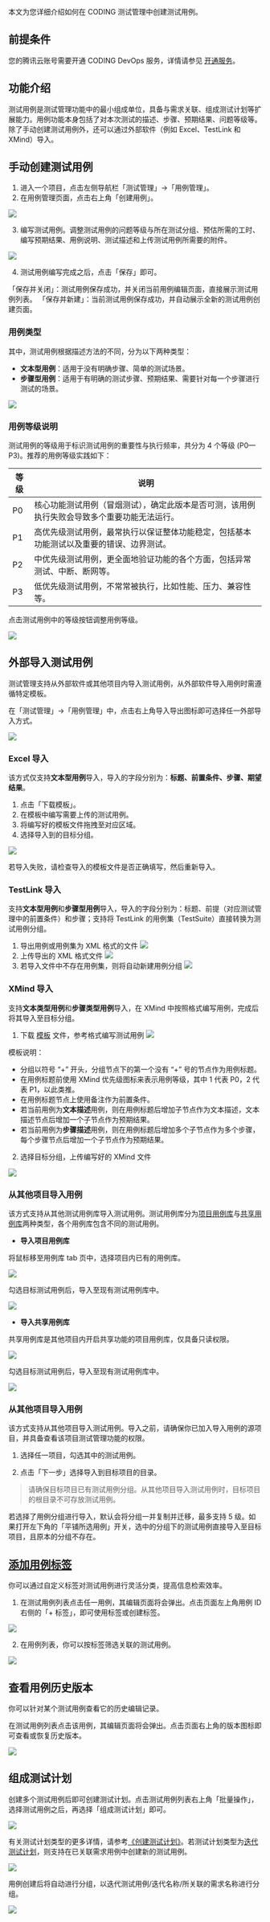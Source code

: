 本文为您详细介绍如何在 CODING 测试管理中创建测试用例。

## 前提条件

您的腾讯云账号需要开通 CODING DevOps 服务，详情请参见 [开通服务](https://cloud.tencent.com/document/product/1115/37268)。

## 功能介绍

测试用例是测试管理功能中的最小组成单位，具备与需求关联、组成测试计划等扩展能力。用例功能本身包括了对本次测试的描述、步骤、预期结果、问题等级等。除了手动创建测试用例外，还可以通过外部软件（例如 Excel、TestLink 和 XMind）导入。

## 手动创建测试用例

1.  进入一个项目，点击左侧导航栏「测试管理」->「用例管理」。
2.  在用例管理页面，点击右上角「创建用例」。

![](https://help-assets.codehub.cn/enterprise/20220412155308.png)

3.  编写测试用例。调整测试用例的问题等级与所在测试分组、预估所需的工时、编写预期结果、用例说明、测试描述和上传测试用例所需要的附件。

![](https://help-assets.codehub.cn/enterprise/20220812171035.png)

4.  测试用例编写完成之后，点击「保存」即可。

「保存并关闭」：测试用例保存成功，并关闭当前用例编辑页面，直接展示测试用例列表。
「保存并新建」：当前测试用例保存成功，并自动展示全新的测试用例创建页面。

### 用例类型[](#type)

其中，测试用例根据描述方法的不同，分为以下两种类型：
-   **文本型用例**：适用于没有明确步骤、简单的测试场景。
-   **步骤型用例**：适用于有明确的测试步骤、预期结果、需要针对每一个步骤进行测试的场景。

![](https://help-assets.codehub.cn/enterprise/20220812171200.png)

### 用例等级说明

测试用例的等级用于标识测试用例的重要性与执行频率，共分为 4 个等级 (P0—P3)。推荐的用例等级实践如下：

| 等级        | 说明      |
| ---------- | ---------- |
| P0     | 核心功能测试用例（冒烟测试），确定此版本是否可测，该用例执行失败会导致多个重要功能无法运行。 |
| P1     | 高优先级测试用例，最常执行以保证整体功能稳定，包括基本功能测试以及重要的错误、边界测试。   |
| P2     | 中优先级测试用例，更全面地验证功能的各个方面，包括异常测试、中断、断网等。    |
| P3     | 低优先级测试用例，不常常被执行，比如性能、压力、兼容性等。    |

点击测试用例中的等级按钮调整用例等级。

![](https://help-assets.codehub.cn/enterprise/20220412160514.png)

## 外部导入测试用例

测试管理支持从外部软件或其他项目内导入测试用例，从外部软件导入用例时需遵循特定模板。

在「测试管理」->「用例管理」中，点击右上角导入导出图标即可选择任一外部导入方式。

![](https://help-assets.codehub.cn/enterprise/20220812171303.png)

### Excel 导入

该方式仅支持**文本型用例**导入，导入的字段分别为：**标题、前置条件、步骤、期望结果**。

1.  点击「下载模板」。
2.  在模板中编写需要上传的测试用例。
3.  将编写好的模板文件拖拽至对应区域。
4.  选择导入到的目标分组。

![](https://help-assets.codehub.cn/enterprise/20220812171410.png)

若导入失败，请检查导入的模板文件是否正确填写，然后重新导入。

### TestLink 导入

支持**文本型用例**和**步骤型用例**导入，导入的字段分别为：标题、前提（对应测试管理中的前置条件）和步骤；支持将 TestLink 的用例集（TestSuite）直接转换为测试用例分组。

1.  导出用例或用例集为 XML 格式的文件
![](https://main.qcloudimg.com/raw/ad838cb24568c512ca10d3adf11b75ca.png)
2.  上传导出的 XML 格式文件
![](https://main.qcloudimg.com/raw/fc7da63f68c181f521bfca318855724a.png)
3.  若导入文件中不存在用例集，则将自动新建用例分组
![](https://main.qcloudimg.com/raw/3de1c99c0aaae70d05d3ff20913d1be1.png)

### XMind 导入

支持**文本类型用例**和**步骤类型用例**导入，在 XMind 中按照格式编写用例，完成后将其导入至目标分组。
1.  下载 [模板](https://codingcorp.coding.net/testing/resources/case_import/xmind_demo.xmind) 文件，参考格式编写测试用例
![](https://main.qcloudimg.com/raw/5536e56e319a49b686b50be455b9e661.png)

模板说明：
 -   分组以符号 “+” 开头，分组节点下的第一个没有 “+” 号的节点作为用例标题。
 -   在用例标题前使用 XMind 优先级图标来表示用例等级，其中 1 代表 P0，2 代表  P1，以此类推。
 -   在用例标题节点上使用备注作为前置条件。
 -   若当前用例为**文本描述**用例，则在用例标题后增加子节点作为文本描述，文本描述节点后增加一个子节点作为预期结果。
 -   若当前用例为**步骤描述**用例，则在用例标题后增加多个子节点作为多个步骤，每个步骤节点后增加一个子节点作为预期结果。
 
2.  选择目标分组，上传编写好的 XMind 文件

![](https://main.qcloudimg.com/raw/53f26826b08d9a55d17ec89d1e82a241.png)

### 从其他项目导入用例

该方式支持从其他测试用例库导入测试用例。测试用例库分为[项目用例库](/docs/test-management/cases-library/project-cases.html)与[共享用例库](/docs/test-management/cases-library/shared-cases.html)两种类型，各个用例库包含不同的测试用例。

-   **导入项目用例库**

将鼠标移至用例库 tab 页中，选择项目内已有的用例库。

![](https://help-assets.codehub.cn/enterprise/20220819142248.png)

勾选目标测试用例后，导入至现有测试用例库中。

![](https://help-assets.codehub.cn/enterprise/20220819145933.png)

-   **导入共享用例库**

共享用例库是其他项目内开启共享功能的项目用例库，仅具备只读权限。

![](https://help-assets.codehub.cn/enterprise/20220819144617.png)

勾选目标测试用例后，导入至现有测试用例库中。

![](https://help-assets.codehub.cn/enterprise/20220819145933.png)

### 从其他项目导入用例

该方式支持从其他项目导入测试用例。导入之前，请确保你已加入导入用例的源项目，并具备查看该项目测试管理功能的权限。

1.  选择任一项目，勾选其中的测试用例。

2.  点击「下一步」选择导入到目标项目的目录。

> 请确保目标项目已有测试用例分组。从其他项目导入测试用例时，目标项目的根目录不可存放测试用例。

若选择了用例分组进行导入，默认会将分组一并复制并迁移，最多支持 5 级。如果打开左下角的「平铺所选用例」开关，选中的分组下的测试用例直接导入至目标项目，且原本的分组不存在。

## [添加用例标签](#tag)

你可以通过自定义标签对测试用例进行灵活分类，提高信息检索效率。

1.  在测试用例列表点击任一用例，其编辑页面将会弹出。点击页面左上角用例 ID 右侧的「+ 标签」，即可使用标签或创建标签。

![](https://help-assets.codehub.cn/enterprise/20220412161543.png)

2.  在用例列表，你可以按标签筛选关联的测试用例。

![](https://help-assets.codehub.cn/enterprise/20220412161718.png)

## 查看用例历史版本

你可以针对某个测试用例查看它的历史编辑记录。

在测试用例列表点击该用例，其编辑页面将会弹出。点击页面右上角的版本图标即可查看或恢复历史版本。

![](https://help-assets.codehub.cn/enterprise/20210512170435.png)

## 组成测试计划

创建多个测试用例后即可创建测试计划。点击测试用例列表右上角「批量操作」，选择测试用例之后，再选择「组成测试计划」即可。

![](https://help-assets.codehub.cn/enterprise/20210909180450.png)

有关测试计划类型的更多详情，请参考[《创建测试计划》](/docs/test-management/plans/create.html)。若测试计划类型为[迭代测试计划](/docs/test-management/plans/create.html#iteration-test)，则支持在已关联需求用例中创建新的测试用例。

![](https://help-assets.codehub.cn/enterprise/20220412163514.png)

用例创建后将自动进行分组，以迭代测试用例/迭代名称/所关联的需求名称进行分组。

![](https://help-assets.codehub.cn/enterprise/20220412163815.png)
